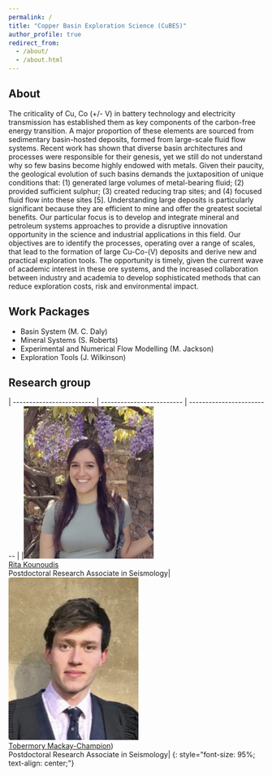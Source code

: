 ```yaml
---
permalink: /
title: "Copper Basin Exploration Science (CuBES)"
author_profile: true
redirect_from: 
  - /about/
  - /about.html
---
```


## About
The criticality of Cu, Co (+/- V) in battery technology and electricity transmission has established them as key components of the carbon-free energy transition. A major proportion of these elements are sourced from sedimentary basin-hosted deposits, formed from large-scale fluid flow systems. Recent work has shown that diverse basin architectures and processes were responsible for their genesis, yet we still do not understand why so few basins become highly endowed with metals. Given their paucity, the geological evolution of such basins demands the juxtaposition of unique conditions that: (1) generated large volumes of metal-bearing fluid; (2) provided sufficient sulphur; (3) created reducing trap sites; and (4) focused fluid flow into these sites [5]. Understanding large deposits is particularly significant because they are efficient to mine and offer the greatest societal benefits.
Our particular focus is to develop and integrate mineral and petroleum systems approaches to provide a disruptive innovation opportunity in the science and industrial applications in this field. Our objectives are to identify the processes, operating over a range of scales, that lead to the formation of large Cu-Co-(V) deposits and derive new and practical exploration tools. The opportunity is timely, given the current wave of academic interest in these ore systems, and the increased collaboration between industry and academia to develop sophisticated methods that can reduce exploration costs, risk and environmental impact.


## Work Packages
- Basin System (M. C. Daly)
- Mineral Systems (S. Roberts)
- Experimental and Numerical Flow Modelling (M. Jackson)
- Exploration Tools (J. Wilkinson)

## Research group
| ------------------------- | ------------------------- | ------------------------- |
|<img width="256" src="images/profiles/ritaK.png"><br>[Rita Kounoudis](https://rita-seismo.github.io)<br>Postdoctoral Research Associate in Seismology|<img width="256" src="images/profiles/tmc.png"><br>[Tobermory Mackay-Champion](https://tmackay-champion.github.io))<br>Postdoctoral Research Associate in Seismology|
{: style="font-size: 95%; text-align: center;"}
